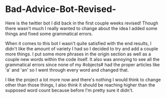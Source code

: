 # Bad-Advice-Bot-Revised-
Here is the twitter bot I did back in the first couple weeks revised! Though there wasn't much I really wanted to change about the idea I added some things and fixed some grammatical errors.

When it comes to this bot I wasn't quite satisfied with the end results, I didn't like the amount of variety I had so I decided to try and add a couple more things. I put some more phrases in the origin section as well as a couple new words within the code itself. It also was annoying to see all the grammatical errors since none of my #objects# had the proper articles like 'a' and 'an' so I went through every word and changed that. 

I like the project a lot more now and there's nothing I would think to change other than those things, I also think it should be reaching higher than the supposed word count because before I'm pretty sure it didn't. 
